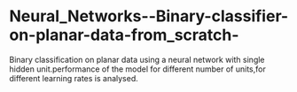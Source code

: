 # Neural_Networks--Binary-classifier-on-planar-data-from_scratch-
Binary classification on planar data using a neural network with single hidden unit.performance of the model for different number of units,for different learning rates is analysed.
